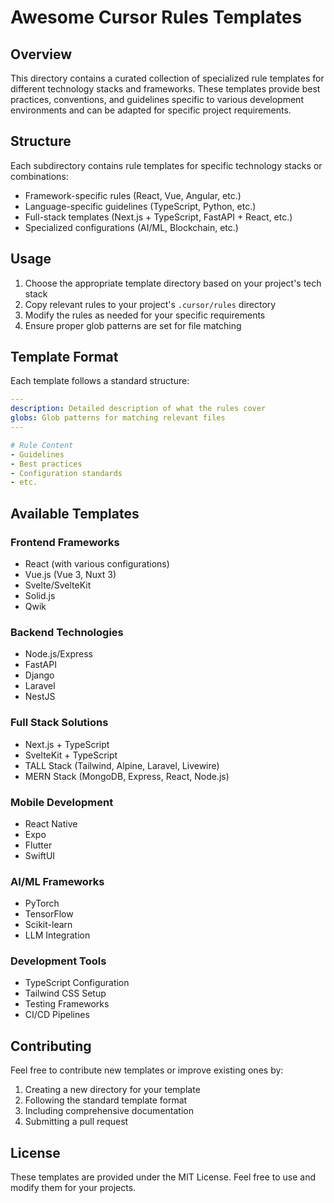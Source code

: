 # Awesome Cursor Rules Templates

## Overview
This directory contains a curated collection of specialized rule templates for different technology stacks and frameworks. These templates provide best practices, conventions, and guidelines specific to various development environments and can be adapted for specific project requirements.

## Structure
Each subdirectory contains rule templates for specific technology stacks or combinations:
- Framework-specific rules (React, Vue, Angular, etc.)
- Language-specific guidelines (TypeScript, Python, etc.)
- Full-stack templates (Next.js + TypeScript, FastAPI + React, etc.)
- Specialized configurations (AI/ML, Blockchain, etc.)

## Usage
1. Choose the appropriate template directory based on your project's tech stack
2. Copy relevant rules to your project's `.cursor/rules` directory
3. Modify the rules as needed for your specific requirements
4. Ensure proper glob patterns are set for file matching

## Template Format
Each template follows a standard structure:
```yaml
---
description: Detailed description of what the rules cover
globs: Glob patterns for matching relevant files
---

# Rule Content
- Guidelines
- Best practices
- Configuration standards
- etc.
```

## Available Templates

### Frontend Frameworks
- React (with various configurations)
- Vue.js (Vue 3, Nuxt 3)
- Svelte/SvelteKit
- Solid.js
- Qwik

### Backend Technologies
- Node.js/Express
- FastAPI
- Django
- Laravel
- NestJS

### Full Stack Solutions
- Next.js + TypeScript
- SvelteKit + TypeScript
- TALL Stack (Tailwind, Alpine, Laravel, Livewire)
- MERN Stack (MongoDB, Express, React, Node.js)

### Mobile Development
- React Native
- Expo
- Flutter
- SwiftUI

### AI/ML Frameworks
- PyTorch
- TensorFlow
- Scikit-learn
- LLM Integration

### Development Tools
- TypeScript Configuration
- Tailwind CSS Setup
- Testing Frameworks
- CI/CD Pipelines

## Contributing
Feel free to contribute new templates or improve existing ones by:
1. Creating a new directory for your template
2. Following the standard template format
3. Including comprehensive documentation
4. Submitting a pull request

## License
These templates are provided under the MIT License. Feel free to use and modify them for your projects. 